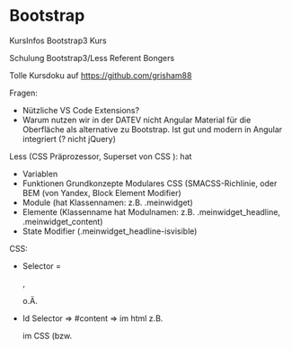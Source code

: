 # Bootstrap
KursInfos Bootstrap3 Kurs

Schulung Bootstrap3/Less
Referent Bongers

Tolle Kursdoku auf https://github.com/grisham88

Fragen: 
- Nützliche VS Code Extensions?
- Warum nutzen wir in der DATEV nicht Angular Material für die Oberfläche als 
	alternative zu Bootstrap. Ist gut und modern in Angular integriert (? nicht jQuery)


Less (CSS Präprozessor, Superset von CSS ):
hat
- Variablen
- Funktionen
Grundkonzepte Modulares CSS (SMACSS-Richlinie, oder BEM (von Yandex, Block Element Modifier)
- Module  (hat Klassennamen: z.B. .meinwidget) 
- Elemente (Klassenname hat Modulnamen: z.B. .meinwidget_headline, .meinwidget_content)
- State Modifier (.meinwidget_headline-isvisible)

CSS:
- Selector = <p>, <div> o.Ä.
- Id Selector => #content => im html z.B. <div id="content">
	im CSS (bzw. <style>), #content
	- Id Selector ist kritisch, weil schwer steuerbar, wechselwirkungen leichter möglich
- sensibel, was wann wo wirkt.
	-> möglichst nur Klassen verwenden (dienen dann auch der Rollenzuordnung
- Klassendefinitionen überlagern sich.
	-> class="btn btn-success" 
		es werden zuerst die btn eigenschaften zugewiesen und dann btn-success
		-> die Reihenfolge bestimmt was zählt und kann/sollte verfeinern

		
		
- Benennung nach Tiefe: in CSS auch diese Reihenfplge einhalten.
	-  -> allg. Layout
	- btn 
	- state/modifier/utilities  (.is-aktive; .has-sidebar; .is-disabled; .u-

Schreibweise:
Modul  Element state/modifier/utilities
.meinmodul_button-mystate

Site: lesscss.org

less compiler installieren: npm install i -g less

Nutzung : lessc lessdateiname zielcssdateiname

Extension Easy less -> automatisches Übersetzen

Grundsätzliches: 
- alles CSS geht
- Variablen: @name ; kann überall verwendet werden.
- Funktionen: 
	Farben: lighten, darken, spin (
	
Variablen:
- Mixins (wie komplette CSS Klassen die in anderen Verwendet werden können.
- Hierarchien (über Parentselector (&) genau zuordnen)
- Modul
	
CSS wird immer asynchron geladen; JS synchron/blockierend
	
Bootstrp:
- CSS Präpozessor/Framework
- Bootstrap3 in Less geschrieben
- Bootstrap4 in Sess geschrieben

Man sieht (meist) ob eine Website mit Bootstrap gemacht wurde.

CSS-Frameworks: (z.B. Bootstrap, Skeleton, Pure.CSS, PrimeNG, ..., Angular Material ,Foundation ( sehr umfangreich))
- vordefinierte Klassen
- Gestaltungsraster (Grid)
- Verlässlich
- responsive 
- Resets/Normalisierung (z.B. neue Grid cleart, setzt Werte zurück)
- manche haben JS im Bauch

Bootstrap3:
- werden Funktionen aus der bootstrap.js benötigt, muss jquery zu installiert werden.


Bezeichnung:
- mt -> MarginTop
- mb -> marginBottom
- padding ...
- ...
- Es gibt fixed Layoutbreiten mit Sprungpunkten. Randbreite wechselt, damit Content stabiler bleibt. Ab einer bestimmten breite vollflexibel.
	Die Sprungpunkte hängen an den Geräteklassen. (xs, s, md, lg) Für 4K o.Ä. werden diese Werte hochgerechnet.
- Layout Schachtel im Container (responsiv); container-fluid (nutzt komplette device width)
- die classen von Bootstrap sind gut auf getboostrap.com zu finden.

Unterschiede Bootstrap3-> 4;
- z.B. abstände um Elemente 

Grid:
Gridbasis: <container> (bzw. container-fluid)
Gridzeile: <row>
Grid Items (abhäüngig von Geräteklassen): z.B. <col-xs-2> oder <col-md-3>
	xs gilt ab xs weiter, wenn nichts anderes definiert wird.
	- passen die Größen nicht mehr in eine Row, wird umgebrochen.
	- offset in Grideinheiten setzen: z.B. zwei Einheiten in Geräteklasse xs : col-xs-offset-2
	- vershieben im Grit mit push und pull: z.B. zwei Einheiten in Geräteklasse xs nach rechts verschieben: col-xs-push-2
	- sichtbarkeit nach geräteklasse (genau für diese Geräteklasse): z.B.  visible-xs, hidden-md, show-sm, hidden-print
		vererbt sich nicht (( -> außer bei Elementen die bei bestimmten Ausgaben wie print (hidden-print) besser zu nutzen))
		visible-xs-inline bzw. visible-xs-block bzw. visible-inline-block
	
	
allgemein: sichtbarkeit: visible bzw. hidden bzw. show




Bootstrap4:
- flexgrids;
- active class muss bei Navigationen vom listenelement zum ankertag verschoben werden.

Sonstiges:
NPM:
- npm init; Neustart npm Projekt -> mit anlegen package.json
- wichtig immer mit npm installieren, weil dann die package.json mitaktualisiert wird.
- genutzte Ressource; normal angeben potentiell mit @versionsnummer
- developer Ressource: Testframework, o.ä. -> mit --save-dev

https://github.com/grisham88
